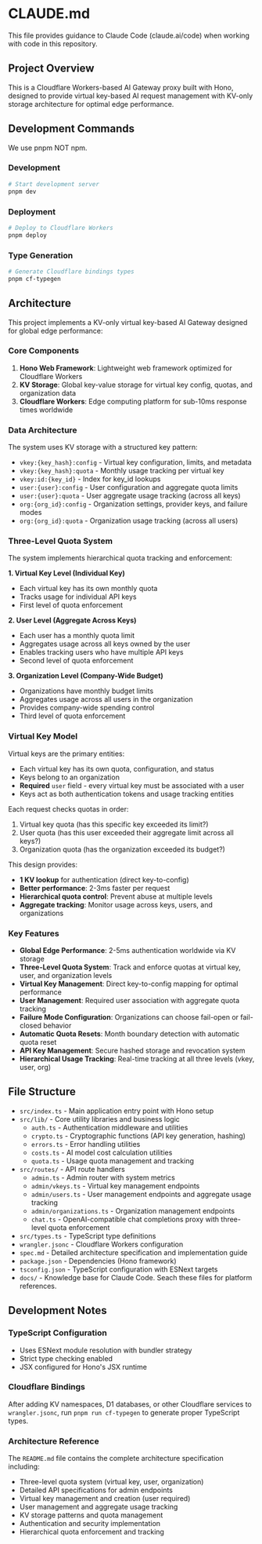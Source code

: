 # CLAUDE.md

This file provides guidance to Claude Code (claude.ai/code) when working with code in this repository.

## Project Overview

This is a Cloudflare Workers-based AI Gateway proxy built with Hono, designed to provide virtual key-based AI request management with KV-only storage architecture for optimal edge performance.

## Development Commands
We use pnpm NOT npm.

### Development
```bash
# Start development server
pnpm dev
```

### Deployment
```bash
# Deploy to Cloudflare Workers
pnpm deploy
```

### Type Generation
```bash
# Generate Cloudflare bindings types
pnpm cf-typegen
```

## Architecture

This project implements a KV-only virtual key-based AI Gateway designed for global edge performance:

### Core Components

1. **Hono Web Framework**: Lightweight web framework optimized for Cloudflare Workers
2. **KV Storage**: Global key-value storage for virtual key config, quotas, and organization data
3. **Cloudflare Workers**: Edge computing platform for sub-10ms response times worldwide

### Data Architecture

The system uses KV storage with a structured key pattern:
- `vkey:{key_hash}:config` - Virtual key configuration, limits, and metadata
- `vkey:{key_hash}:quota` - Monthly usage tracking per virtual key
- `vkey:id:{key_id}` - Index for key_id lookups
- `user:{user}:config` - User configuration and aggregate quota limits
- `user:{user}:quota` - User aggregate usage tracking (across all keys)
- `org:{org_id}:config` - Organization settings, provider keys, and failure modes
- `org:{org_id}:quota` - Organization usage tracking (across all users)

### Three-Level Quota System

The system implements hierarchical quota tracking and enforcement:

**1. Virtual Key Level (Individual Key)**
- Each virtual key has its own monthly quota
- Tracks usage for individual API keys
- First level of quota enforcement

**2. User Level (Aggregate Across Keys)**
- Each user has a monthly quota limit
- Aggregates usage across all keys owned by the user
- Enables tracking users who have multiple API keys
- Second level of quota enforcement

**3. Organization Level (Company-Wide Budget)**
- Organizations have monthly budget limits
- Aggregates usage across all users in the organization
- Provides company-wide spending control
- Third level of quota enforcement

### Virtual Key Model

Virtual keys are the primary entities:
- Each virtual key has its own quota, configuration, and status
- Keys belong to an organization
- **Required** `user` field - every virtual key must be associated with a user
- Keys act as both authentication tokens and usage tracking entities

Each request checks quotas in order:
1. Virtual key quota (has this specific key exceeded its limit?)
2. User quota (has this user exceeded their aggregate limit across all keys?)
3. Organization quota (has the organization exceeded its budget?)

This design provides:
- **1 KV lookup** for authentication (direct key-to-config)
- **Better performance**: 2-3ms faster per request
- **Hierarchical quota control**: Prevent abuse at multiple levels
- **Aggregate tracking**: Monitor usage across keys, users, and organizations

### Key Features

- **Global Edge Performance**: 2-5ms authentication worldwide via KV storage
- **Three-Level Quota System**: Track and enforce quotas at virtual key, user, and organization levels
- **Virtual Key Management**: Direct key-to-config mapping for optimal performance
- **User Management**: Required user association with aggregate quota tracking
- **Failure Mode Configuration**: Organizations can choose fail-open or fail-closed behavior
- **Automatic Quota Resets**: Month boundary detection with automatic quota reset
- **API Key Management**: Secure hashed storage and revocation system
- **Hierarchical Usage Tracking**: Real-time tracking at all three levels (vkey, user, org)

## File Structure

- `src/index.ts` - Main application entry point with Hono setup
- `src/lib/` - Core utility libraries and business logic
  - `auth.ts` - Authentication middleware and utilities
  - `crypto.ts` - Cryptographic functions (API key generation, hashing)
  - `errors.ts` - Error handling utilities
  - `costs.ts` - AI model cost calculation utilities
  - `quota.ts` - Usage quota management and tracking
- `src/routes/` - API route handlers
  - `admin.ts` - Admin router with system metrics
  - `admin/vkeys.ts` - Virtual key management endpoints
  - `admin/users.ts` - User management endpoints and aggregate usage tracking
  - `admin/organizations.ts` - Organization management endpoints
  - `chat.ts` - OpenAI-compatible chat completions proxy with three-level quota enforcement
- `src/types.ts` - TypeScript type definitions
- `wrangler.jsonc` - Cloudflare Workers configuration
- `spec.md` - Detailed architecture specification and implementation guide
- `package.json` - Dependencies (Hono framework)
- `tsconfig.json` - TypeScript configuration with ESNext targets
- `docs/` - Knowledge base for Claude Code. Seach these files for platform references.

## Development Notes

### TypeScript Configuration
- Uses ESNext module resolution with bundler strategy
- Strict type checking enabled
- JSX configured for Hono's JSX runtime

### Cloudflare Bindings
After adding KV namespaces, D1 databases, or other Cloudflare services to `wrangler.jsonc`, run `pnpm run cf-typegen` to generate proper TypeScript types.

### Architecture Reference
The `README.md` file contains the complete architecture specification including:
- Three-level quota system (virtual key, user, organization)
- Detailed API specifications for admin endpoints
- Virtual key management and creation (user required)
- User management and aggregate usage tracking
- KV storage patterns and quota management
- Authentication and security implementation
- Hierarchical quota enforcement and tracking
